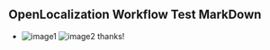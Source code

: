 ## OpenLocalization Workflow Test MarkDown
* ![image1](.\a35d37fa-3517-4187-9d01-ced28d29bf8c.PNG)   ![image2](.\82e3c188-3547-4140-8b53-ed04115c0499.png) 
thanks!